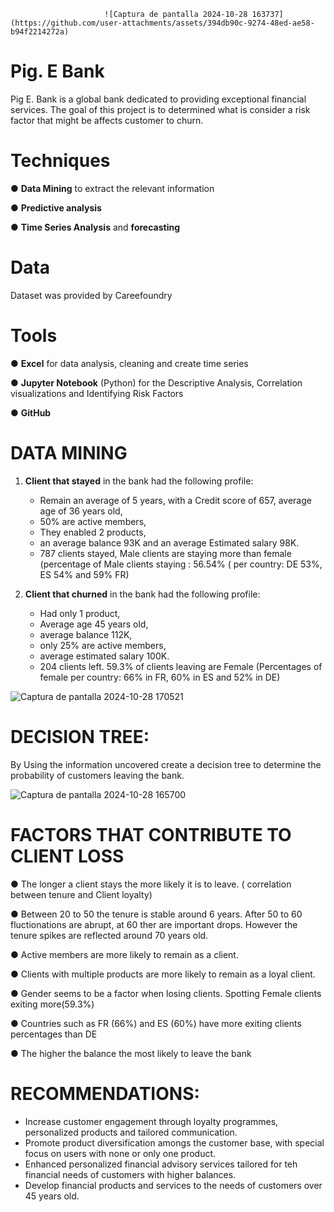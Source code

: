                          ![Captura de pantalla 2024-10-28 163737](https://github.com/user-attachments/assets/394db90c-9274-48ed-ae58-b94f2214272a)

 
# Pig. E Bank 
 Pig E. Bank is a global bank dedicated to providing exceptional financial services. The goal of this project is to determined what is consider a risk factor 
that might be affects customer to churn.

# Techniques
● **Data Mining** to extract the relevant information

● **Predictive analysis**

● **Time Series Analysis** and **forecasting**

# Data
 Dataset was provided by Careefoundry

# Tools 
● **Excel** for data analysis, cleaning and create time series 

● **Jupyter Notebook** (Python) for the Descriptive Analysis, Correlation visualizations and Identifying Risk Factors

● **GitHub**

# DATA MINING
1. **Client that stayed** in the bank had the following profile:
   
   - Remain an average of 5 years, with a Credit score of 657, average age of 36 years old,
   - 50% are active members,
   - They enabled 2 products,
   - an average balance 93K and an average Estimated salary 98K.
   - 787 clients stayed, Male clients are staying more than female (percentage of Male clients staying : 56.54% ( per country: DE 53%, ES 54% and 59% FR)


3. **Client that churned** in the bank had the following profile: 
    - Had only 1 product,
    - Average age 45 years old,
    - average balance 112K,
    - only 25% are active members,
    - average estimated salary 100K.
    - 204 clients left. 59.3% of clients leaving are Female (Percentages of female per country: 66% in FR, 60% in ES and 52% in DE)

![Captura de pantalla 2024-10-28 170521](https://github.com/user-attachments/assets/a80ac0cd-bcfd-4cb9-9993-d1e453b67d85)

# DECISION TREE: 
By Using the information uncovered create a decision tree to determine the probability of customers leaving the bank.

![Captura de pantalla 2024-10-28 165700](https://github.com/user-attachments/assets/6c90133f-bff4-4fbc-b615-1ba961c8d482)

# FACTORS THAT CONTRIBUTE TO CLIENT LOSS

●  The longer a client stays the more likely it is to leave. ( correlation between tenure and Client loyalty)

●  Between 20 to 50 the tenure is stable around 6 years. After 50 to 60 fluctionations are abrupt, at 60 ther are important drops. However the tenure spikes are reflected around 70 years old.

●  Active members are more likely to remain as a client.

●  Clients with multiple products are more likely to remain as a loyal client.

●  Gender seems to be a factor when losing clients. Spotting Female clients exiting more(59.3%)

●  Countries such as FR (66%) and ES (60%) have more exiting clients percentages than DE

●  The higher the balance the most likely to leave the bank


# RECOMMENDATIONS: 

- Increase customer engagement through loyalty programmes, personalized products and tailored communication. 
- Promote product diversification amongs the customer base, with special focus on users with none or only one product. 
- Enhanced personalized financial advisory services tailored for teh financial needs of customers with higher balances.
- Develop financial products and services to the needs of customers over 45 years old. 






